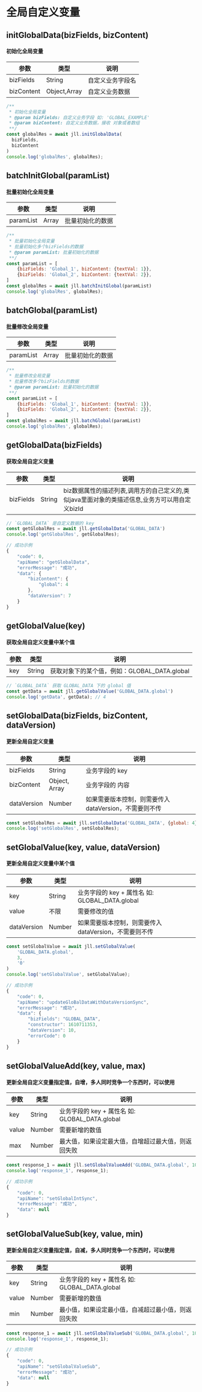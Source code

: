 # 全局自定义变量

## initGlobalData(bizFields, bizContent)
#### 初始化全局变量
| 参数 | 类型 | 说明 |
| --- | --- | --- |
| bizFields | String | 自定义业务字段名 |
| bizContent | Object,Array | 自定义业务数据 |
``` javascript
/**
 * 初始化全局变量 
 * @param bizFields: 自定义业务字段 如: 'GLOBAL_EXAMPLE' 
 * @param bizContent: 自定义业务数据，接收 对象或者数组
 **/
const globalRes = await jll.initGlobalData(
  bizFields, 
  bizContent
)
console.log('globalRes', globalRes);
```

## batchInitGlobal(paramList)
#### 批量初始化全局变量
| 参数 | 类型 | 说明 |
| --- | --- | --- |
| paramList | Array | 批量初始化的数据 |
``` javascript
/**
 * 批量初始化全局变量 
 * 批量初始化多个bizFields的数据
 * @param paramList: 批量初始化的数据
 **/
const paramList = [
	{bizFields: 'Global_1', bizContent: {textVal: 1}},
	{bizFields: 'Global_2', bizContent: {textVal: 2}},
]
const globalRes = await jll.batchInitGlobal(paramList)
console.log('globalRes', globalRes);
```

## batchGlobal(paramList)
#### 批量修改全局变量
| 参数 | 类型 | 说明 |
| --- | --- | --- |
| paramList | Array | 批量初始化的数据 |
``` javascript
/**
 * 批量修改全局变量 
 * 批量修改多个bizFields的数据
 * @param paramList: 批量初始化的数据
 **/
const paramList = [
	{bizFields: 'Global_1', bizContent: {textVal: 1}},
	{bizFields: 'Global_2', bizContent: {textVal: 2}},
]
const globalRes = await jll.batchGlobal(paramList)
console.log('globalRes', globalRes);
```

## getGlobalData(bizFields)
#### 获取全局自定义变量
| 参数 | 类型 | 说明 |
| --- | --- | --- |
| bizFields | String | biz数据属性的描述列表,调用方的自己定义的,类似java里面对象的类描述信息,业务方可以用自定义bizId |

``` javascript
// `GLOBAL_DATA` 是自定义数据的 key
const getGlobalRes = await jll.getGlobalData('GLOBAL_DATA')
console.log('getGlobalRes', getGlobalRes);

// 成功示例
{
	"code": 0,
	"apiName": "getGlobalData",
	"errorMessage": "成功",
	"data": {
		"bizContent": {
			"global": 4
		},
		"dataVersion": 7
	}
}
```

## getGlobalValue(key)
#### 获取全局自定义变量中某个值
| 参数 | 类型 | 说明 |
| --- | --- | --- |
| key | String | 获取对象下的某个值，例如：GLOBAL_DATA.global |

``` javascript
// `GLOBAL_DATA` 获取 GLOBAL_DATA 下的 global 值
const getData = await jll.getGlobalValue('GLOBAL_DATA.global')
console.log('getData', getData); // 4
```

## setGlobalData(bizFields, bizContent, dataVersion)
#### 更新全局自定义变量
| 参数 | 类型 | 说明 |
| --- | --- | --- |
| bizFields | String | 业务字段的 key |
| bizContent | Object, Array | 业务字段的 内容 |
| dataVersion | Number | 如果需要版本控制，则需要传入dataVersion，不需要则不传 |

``` javascript
const setGlobalRes = await jll.setGlobalData('GLOBAL_DATA', {global: 4}, 6)
console.log('setGlobalRes', setGlobalRes);

```

## setGlobalValue(key, value, dataVersion)
#### 更新全局自定义变量中某个值
| 参数 | 类型 | 说明 |
| --- | --- | --- |
| key | String | 业务字段的 key + 属性名 如: GLOBAL_DATA.global |
| value | 不限 | 需要修改的值 |
| dataVersion | Number | 如果需要版本控制，则需要传入dataVersion，不需要则不传 |

``` javascript
const setGlobalValue = await jll.setGlobalValue(
	'GLOBAL_DATA.global',
	3,
	'0'
)
console.log('setGlobalValue', setGlobalValue);

// 成功示例
{
	"code": 0,
	"apiName": "updateGloBalDataWithDataVersionSync",
	"errorMessage": "成功",
	"data": {
		"bizFields": "GLOBAL_DATA",
		"constructor": 1610711353,
		"dataVersion": 10,
		"errorCode": 0
	}
}
```

## setGlobalValueAdd(key, value, max)
#### 更新全局自定义变量指定值，自增，多人同时竞争一个东西时，可以使用
| 参数 | 类型 | 说明 |
| --- | --- | --- |
| key | String | 业务字段的 key + 属性名 如: GLOBAL_DATA.global |
| value | Number | 需要新增的数值 |
| max | Number | 最大值，如果设定最大值，自增超过最大值，则返回失败 |

``` javascript
const response_1 = await jll.setGlobalValueAdd('GLOBAL_DATA.global', 10, 999)
console.log('response_1', response_1);

// 成功示例
{
	"code": 0,
	"apiName": "setGlobalIntSync",
	"errorMessage": "成功",
	"data": null
}
```

## setGlobalValueSub(key, value, min)
#### 更新全局自定义变量指定值，自减，多人同时竞争一个东西时，可以使用
| 参数 | 类型 | 说明 |
| --- | --- | --- |
| key | String | 业务字段的 key + 属性名 如: GLOBAL_DATA.global |
| value | Number | 需要新增的数值 |
| min | Number | 最小值，如果设定最小值，自减超过最小值，则返回失败 |

``` javascript
const response_1 = await jll.setGlobalValueSub('GLOBAL_DATA.global', 10, 0)
console.log('response_1', response_1);

// 成功示例
{
	"code": 0,
	"apiName": "setGlobalValueSub",
	"errorMessage": "成功",
	"data": null
}
```

